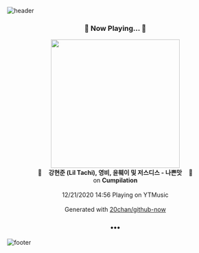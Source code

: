 ![header](https://capsule-render.vercel.app/api?type=wave&height=170&section=header&text=Hi.%20I'm%20SHIFT&fontColor=090707&fontAlignX=45&fontAlignY=65&fontSize=100)

<h3 align="center">🎵 Now Playing... 🎵</h3>
<p align="center">
  <a href="https://music.youtube.com/channel/UCsJRAXDDdBvZI9RViSV2j4Q">
    <img width="300" src="https://lh3.googleusercontent.com/H_0z_rlLiFm0u0163hn_Lub5XbfdPv0n2avRq61zpcDz_NvLb9ibBxfQ3C7VQidlBFXumumyaepthQTg">
  </a>
  <br>
  🎵&nbsp&nbsp&nbsp <b>강현준 (Lil Tachi), 영비, 윤훼이 및 저스디스 - 나쁜맛</b> &nbsp&nbsp&nbsp🎵
  <br>
  on <b>Cumpilation</b>
  
  <br />
  <br />
  12/21/2020 14:56 Playing on YTMusic
  <br />
  <br />
  Generated with <a href="https://github.com/20chan/github-now">20chan/github-now</a>
</p>

<h3 align="center">•••</h3>

![footer](https://capsule-render.vercel.app/api?type=wave&height=150&section=footer)
